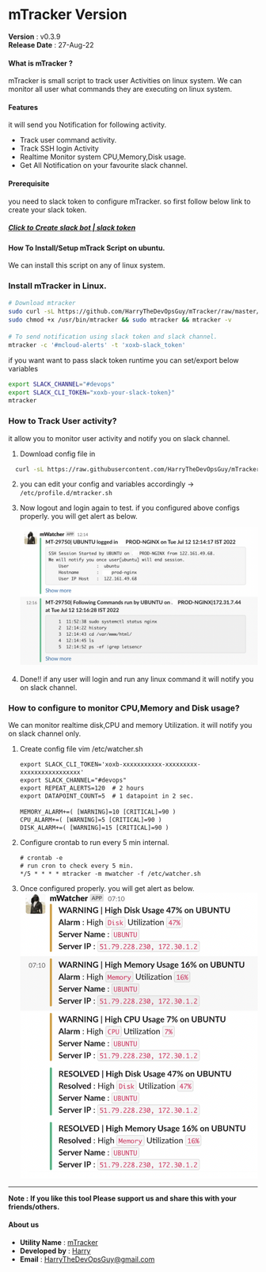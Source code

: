# mTracker Version
 **Version**        : v0.3.9 <br>
 **Release Date**   : 27-Aug-22 <br>

#### What is mTracker ?
mTracker is small script to track user Activities on linux system. We can monitor all user what commands they are executing on linux system.

#### Features
it will send you Notification for following activity.
 - Track user command activity.
 - Track SSH login Activity
 - Realtime Monitor system CPU,Memory,Disk usage.
 - Get All Notification on your favourite slack channel.

#### Prerequisite
you need to slack token to configure mTracker. so first follow below link to create your slack token.
##### [Click to Create slack bot | slack token ](https://slack.com/intl/en-in/help/articles/115005265703-Create-a-bot-for-your-workspace)


#### How To Install/Setup mTrack Script on ubuntu.
We can install this script on any of linux system.

### Install mTracker in Linux.
  ```bash
  # Download mtracker
  sudo curl -sL https://github.com/HarryTheDevOpsGuy/mTracker/raw/master/x86_64/mtracker -o /usr/bin/mtracker
  sudo chmod +x /usr/bin/mtracker && sudo mtracker && mtracker -v

  # To send notification using slack token and slack channel.
  mtracker -c '#mcloud-alerts' -t 'xoxb-slack_token'
  ```

if you want want to pass slack token runtime you can set/export below variables

```bash
export SLACK_CHANNEL="#devops"
export SLACK_CLI_TOKEN="xoxb-your-slack-token}"
mtracker
```


### How to Track User activity?
it allow you to monitor user activity and notify you on slack channel.

1. Download config file in
```bash
  curl -sL https://raw.githubusercontent.com/HarryTheDevOpsGuy/mTracker/master/mtracker.sh -o /etc/profile.d/mTracker.sh
```

2. you can edit your config and variables accordingly -> `/etc/profile.d/mtracker.sh`

3. Now logout and login again to test. if you configured above configs properly. you will get alert as below.

    ![Alt text](https://github.com/HarryTheDevOpsGuy/mTracker/raw/master/src/Alert-sample.png)

4. Done!! if any user will login and run any linux command it will notify you on slack channel.


### How to configure to monitor CPU,Memory and Disk usage?
We can monitor realtime disk,CPU and memory Utilization. it will notify you on slack channel only.

1. Create config file
    vim /etc/watcher.sh
    ```
    export SLACK_CLI_TOKEN='xoxb-xxxxxxxxxxx-xxxxxxxxx-xxxxxxxxxxxxxxxxx'
    export SLACK_CHANNEL="#devops"
    export REPEAT_ALERTS=120  # 2 hours
    export DATAPOINT_COUNT=5  # 1 datapoint in 2 sec.

    MEMORY_ALARM+=( [WARNING]=10 [CRITICAL]=90 )
    CPU_ALARM+=( [WARNING]=5 [CRITICAL]=90 )
    DISK_ALARM+=( [WARNING]=15 [CRITICAL]=90 )

    ```

2. Configure crontab to run every 5 min internal.
    ```
    # crontab -e
    # run cron to check every 5 min.
    */5 * * * * mtracker -m mwatcher -f /etc/watcher.sh
    ```

3. Once configured properly. you will get alert as below.
    ![Alt text](https://github.com/HarryTheDevOpsGuy/mTracker/raw/master/src/CPU-Mem-Disk-Alert.png)


---
**Note :**  **If you like this tool Please support us and share this with your friends/others.**

#### About us
* **Utility Name** : [mTracker](https://github.com/HarryTheDevOpsGuy/mTracker)
* **Developed by** : [Harry](https://harrythedevopsguy.github.io)
* **Email** : HarryTheDevOpsGuy@gmail.com
